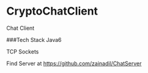 CryptoChatClient
================

Chat Client 

###Tech Stack
Java6

TCP Sockets

Find Server at https://github.com/zainadil/ChatServer
